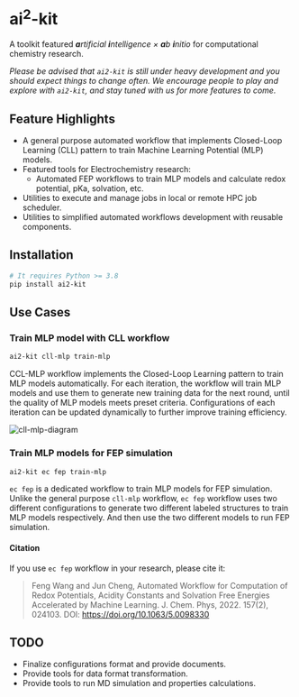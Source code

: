 # ai<sup>2</sup>-kit

A toolkit featured ***a**rtificial **i**ntelligence × **a**b **i**nitio* for computational chemistry research.

*Please be advised that `ai2-kit` is still under heavy development and you should expect things to change often. We encourage people to play and explore with `ai2-kit`, and stay tuned with us for more features to come.*


## Feature Highlights
* A general purpose automated workflow that implements Closed-Loop Learning (CLL) pattern to train Machine Learning Potential (MLP) models.
* Featured tools for Electrochemistry research:
    * Automated FEP workflows to train MLP models and calculate redox potential, pKa, solvation, etc.
* Utilities to execute and manage jobs in local or remote HPC job scheduler.
* Utilities to simplified automated workflows development with reusable components. 

## Installation
```bash
# It requires Python >= 3.8
pip install ai2-kit  
```

## Use Cases

### Train MLP model with CLL workflow

```bash
ai2-kit cll-mlp train-mlp 
```

CCL-MLP workflow implements the Closed-Loop Learning pattern to train MLP models automatically. For each iteration, the workflow will train MLP models and use them to generate new training data for the next round, until the quality of MLP models meets preset criteria. Configurations of each iteration can be updated dynamically to further improve training efficiency.

![cll-mlp-diagram](./doc/img/cll-mlp-diagram.svg)

### Train MLP models for FEP simulation

```bash
ai2-kit ec fep train-mlp
```

`ec fep` is a dedicated workflow to train MLP models for FEP simulation. Unlike the general purpose `cll-mlp` workflow, `ec fep` workflow uses two different configurations to generate two different labeled structures to train MLP models respectively. And then use the two different models to run FEP simulation.

#### Citation
If you use `ec fep` workflow in your research, please cite it:
> Feng Wang and Jun Cheng, Automated Workflow for Computation of Redox Potentials, Acidity Constants and Solvation Free Energies Accelerated by Machine Learning. J. Chem. Phys, 2022. 157(2), 024103. DOI: https://doi.org/10.1063/5.0098330


## TODO
* Finalize configurations format and provide documents.
* Provide tools for data format transformation.
* Provide tools to run MD simulation and properties calculations.
